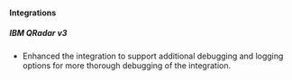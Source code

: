 
#### Integrations

##### IBM QRadar v3
- Enhanced the integration to support additional debugging and logging options for more thorough debugging of the integration.
